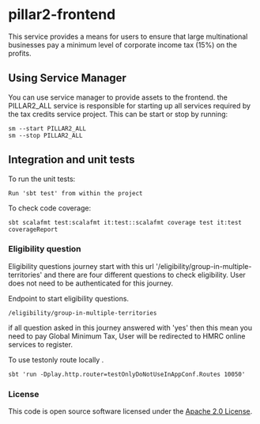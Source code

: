
# pillar2-frontend

This service provides a means for users to ensure that large multinational businesses pay a minimum
level of corporate income tax (15%) on the profits.

## Using Service Manager

You can use service manager to provide assets to the frontend. the PILLAR2_ALL service is responsible for starting up all services required by the tax credits service project.
This can be start or stop by running:

    sm --start PILLAR2_ALL
    sm --stop PILLAR2_ALL


## Integration and unit tests

To run the unit tests:

    Run 'sbt test' from within the project

To check code coverage:

    sbt scalafmt test:scalafmt it:test::scalafmt coverage test it:test coverageReport


### Eligibility question

Eligibility questions journey start  with this url '/eligibility/group-in-multiple-territories' and there are four different questions to check eligibility.
User does not need to be authenticated for this journey.

Endpoint to start eligibility questions.

    /eligibility/group-in-multiple-territories


if all question asked in this journey answered with 'yes' then this mean you need to pay Global Minimum Tax, User will be redirected to  HMRC online services to register.


To use testonly route locally .

    sbt 'run -Dplay.http.router=testOnlyDoNotUseInAppConf.Routes 10050'


### License


This code is open source software licensed under the [Apache 2.0 License]("http://www.apache.org/licenses/LICENSE-2.0.html").
